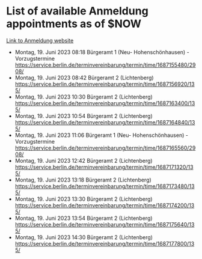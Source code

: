 # List of available Anmeldung appointments as of $NOW
[Link to Anmeldung website](https://service.berlin.de/terminvereinbarung/termin/tag.php?termin=1&anliegen[]=120686&dienstleisterlist=122210,122217,327316,122219,327312,122227,327314,122231,327346,122243,327348,122254,122252,329742,122260,329745,122262,329748,122271,327278,122273,327274,122277,327276,330436,122280,327294,122282,327290,122284,327292,122291,327270,122285,327266,122286,327264,122296,327268,150230,329760,122297,327286,122294,327284,122312,329763,122314,329775,122304,327330,122311,327334,122309,327332,317869,122281,327352,122279,329772,122283,122276,327324,122274,327326,122267,329766,122246,327318,122251,327320,122257,327322,122208,327298,122226,327300&herkunft=http%3A%2F%2Fservice.berlin.de%2Fdienstleistung%2F120686%2F)
- Montag, 19. Juni 2023 08:18 Bürgeramt 1 (Neu- Hohenschönhausen) - Vorzugstermine https://service.berlin.de/terminvereinbarung/termin/time/1687155480/2908/
- Montag, 19. Juni 2023 08:42 Bürgeramt 2 (Lichtenberg) https://service.berlin.de/terminvereinbarung/termin/time/1687156920/135/
- Montag, 19. Juni 2023 10:30 Bürgeramt 2 (Lichtenberg) https://service.berlin.de/terminvereinbarung/termin/time/1687163400/135/
- Montag, 19. Juni 2023 10:54 Bürgeramt 2 (Lichtenberg) https://service.berlin.de/terminvereinbarung/termin/time/1687164840/135/
- Montag, 19. Juni 2023 11:06 Bürgeramt 1 (Neu- Hohenschönhausen) - Vorzugstermine https://service.berlin.de/terminvereinbarung/termin/time/1687165560/2908/
- Montag, 19. Juni 2023 12:42 Bürgeramt 2 (Lichtenberg) https://service.berlin.de/terminvereinbarung/termin/time/1687171320/135/
- Montag, 19. Juni 2023 13:18 Bürgeramt 2 (Lichtenberg) https://service.berlin.de/terminvereinbarung/termin/time/1687173480/135/
- Montag, 19. Juni 2023 13:30 Bürgeramt 2 (Lichtenberg) https://service.berlin.de/terminvereinbarung/termin/time/1687174200/135/
- Montag, 19. Juni 2023 13:54 Bürgeramt 2 (Lichtenberg) https://service.berlin.de/terminvereinbarung/termin/time/1687175640/135/
- Montag, 19. Juni 2023 14:30 Bürgeramt 2 (Lichtenberg) https://service.berlin.de/terminvereinbarung/termin/time/1687177800/135/
